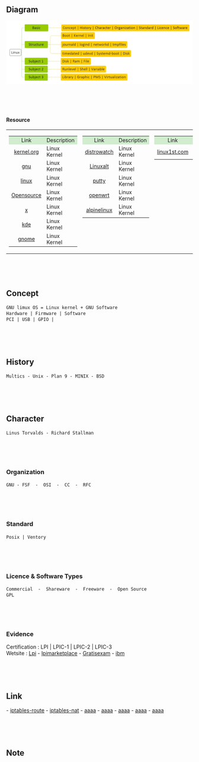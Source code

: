<!------------------------------------------------------------------- [ Basic ] --->
<!---------------------------------------Diagram-->
## Diagram
<div align="left"><img src="https://github.com/kashanimorteza/example_linux/blob/main/diagram/linux.jpeg"></div>

<!---------------------------------------Resource-->
<br><br><br>

#### <span class="red">Resource</span>
<table border="0" align="center" valign="top"><tbody><tr>
    <!-- td 1 -->
    <td valign="top">
        <table><tbody>
            <tr><td align="center" bgcolor="D1ECCF">Link</td><td align="center" bgcolor="D1ECCF">Description</td></tr>        
            <tr><td align="center"><a href="http://www.kernel.org/" target="_blank">kernel.org</a></td><td>Linux Kernel</td></tr>
            <tr><td align="center"><a href="http://www.gnu.org/" target="_blank">gnu</a></td><td>Linux Kernel</td></tr>
            <tr><td align="center"><a href="http://www.linux.com/" target="_blank">linux</a></td><td>Linux Kernel</td></tr>
            <tr><td align="center"><a href="http://Opensource.com" target="_blank">Opensource</a></td><td>Linux Kernel</td></tr>
            <tr><td align="center"><a href="http://x.org " target="_blank">x</a></td><td>Linux Kernel</td></tr>
            <tr><td align="center"><a href="http://kde.org " target="_blank">kde</a></td><td>Linux Kernel</td></tr>
            <tr><td align="center"><a href="http://gnome.org " target="_blank">gnome</a></td><td>Linux Kernel</td></tr>
        </tbody></table>
    </td>
    <!-- td 2 -->
    <td valign="top">
        <table><tbody>
            <tr><td align="center" bgcolor="D1ECCF">Link</td><td align="center" bgcolor="D1ECCF">Description</td></tr>
            <tr><td align="center"><a href="http://www.distrowatch.com/" target="_blank">distrowatch</a></td><td>Linux Kernel</td></tr>
            <tr><td align="center"><a href=" http://Linuxalt.com" target="_blank">Linuxalt</a></td><td>Linux Kernel</td></tr>
            <tr><td align="center"><a href="http://putty.org" target="_blank">putty</a></td><td>Linux Kernel</td></tr>
            <tr><td align="center"><a href="http://openwrt.org" target="_blank">openwrt</a></td><td>Linux Kernel</td></tr>
            <tr><td align="center"><a href="https://alpinelinux.org/downloads/" target="_blank">alpinelinux</a></td><td>Linux Kernel</td></tr>
        </tbody></table>
    </td>
    <!-- td 3 -->
    <td valign="top">
        <table><tbody>
            <tr><td align="center" bgcolor="D1ECCF">Link</td><td align="center" bgcolor="D1ECCF">Description</td></tr>
            <tr><td align="center"><a href="https://linux1st.com/archives.html" target="_blank">linux1st.com</a></td><td> Jadi linux book </td></tr>
        </tbody></table>
    </td>
</tr></tbody></table>


<!---------------------------------------Concept-->
<br><br><br>

## <span class="red">Concept</span>
    GNU limux OS = Linux kernel + GNU Software
    Hardware | Firmware | Software
    PCI | USB | GPIO | 

<!---------------------------------------History-->
<br><br><br>

## <span class="red">History</span>
    Multics - Unix - Plan 9 - MINIX - BSD

<!---------------------------------------Character-->
<br><br><br>

## <span class="red">Character</span>
    Linus Torvalds - Richard Stallman

<!---------------------------------------Organization-->
<br><br><br>

### <span class="red">Organization</span>
    GNU - FSF  -  OSI  -  CC  -  RFC

<!---------------------------------------Standard-->
<br><br><br>

### <span class="red">Standard</span>
    Posix | Ventory

<!---------------------------------------Licence & Software Types-->
<br><br><br>

### <span class="red">Licence & Software Types</span>
    Commercial  -  Shareware  -  Freeware  -  Open Source
    GPL

<!---------------------------------------Evidence-->
<br><br><br>

### <span class="red">Evidence</span>
<div><span class="blue">Certification</span> : <span>LPI | LPIC-1 | LPIC-2 | LPIC-3</span></div>
<div><span class="blue">Wetsite</span> : <span>
<a href="http://Lpi.org" target="_blank">Lpi</a> - <a href="http://lpimarketplace.com" target="_blank">lpimarketplace</a> - <a href="http://Gratisexam.com" target="_blank">Gratisexam</a> - <a href="http://ibm.com/developerworks/library/l-lpic1-map/" target="_blank">ibm</a>
</span></div>




<!------------------------------------------------------------------- [ Link ] --->
<br><br><br>

## Link

<div class="" align="left" dir="rtl">

<div class="md4">
<a href="https://unix.stackexchange.com/questions/620323/iptables-route-for-returning-incoming-traffic-back-out-of-originating-interfac" target="_blank">iptables-route</a> - 
<a href="https://superuser.com/questions/1242284/use-iptables-nat-to-redirect-gateway-for-lan-pcs" target="_blank">iptables-nat</a> - 
<a href="aaaa" target="_blank">aaaa</a> - 
<a href="aaaa" target="_blank">aaaa</a> - 
<a href="aaaa" target="_blank">aaaa</a> - 
<a href="aaaa" target="_blank">aaaa</a> - 
<a href="aaaa" target="_blank">aaaa</a> - 
</div>
<div class="md4"></div>
<div class="md4"></div>
<div class="md4"></div>
<div class="md4"></div>
<div class="md4"></div>
</div>


<!------------------------------------------------------------------- [ Note ] --->
<br><br><br>

## Note

<div class="" align="left" dir="rtl">
<div class="md4"></div>
<div class="md4"></div>
<div class="md4"></div>
<div class="md4"></div>
<div class="md4"></div>
<div class="md4"></div>
</div>


